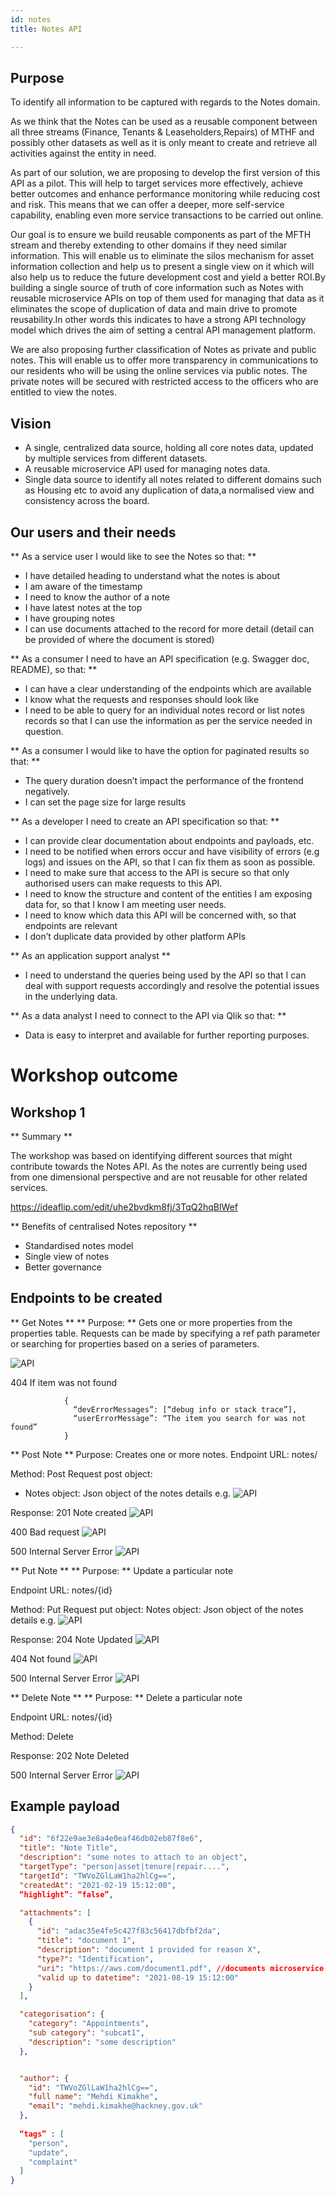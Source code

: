 ```yaml
---
id: notes
title: Notes API

---
```

## Purpose

To identify all information to be captured with regards to the Notes domain.

As we think that the Notes can be used as a reusable component between all three streams (Finance, Tenants & Leaseholders,Repairs) of MTHF and possibly other datasets as well as it is only meant to create and retrieve all activities against the entity in need.

As part of our solution, we are proposing to develop the first version of this API as a pilot. This will help to target services more effectively, achieve better outcomes and enhance performance monitoring while reducing cost and risk. This means that we can offer a deeper, more self-service capability, enabling even more service transactions to be carried out online.

Our goal is to ensure we build reusable components as part of the MFTH stream and thereby extending to other domains if they need similar information. This will enable us to eliminate the silos mechanism for asset information collection and help us to present a single view on it which will also help us to reduce the future development cost and yield a better ROI.By building a single source of truth of core information such as Notes with reusable microservice APIs on top of them used for managing that data as it eliminates the scope of duplication of data and main drive to promote reusability.In other words this indicates to have a strong API technology model which drives the aim of setting a central API management platform.

We are also proposing further classification of Notes as private and public notes. This will enable us to offer more transparency in communications to our residents who will be using the online services via public notes. The private notes will be secured with restricted access to the officers who are entitled to view the notes.

## Vision

- A single, centralized data source, holding all core notes data, updated by multiple services from different datasets.
- A reusable microservice API used for managing notes data.
- Single data source to identify all notes related to different domains such as Housing etc to avoid any duplication of data,a normalised view and consistency across the board.

## Our users and their needs

** As a service user I would like to see the Notes so that: **
- I have detailed heading to understand what the notes is about
- I am aware of the timestamp
- I need to know the author of a note
- I have latest notes at the top
- I have grouping notes
- I can use documents attached to the record for more detail (detail can be provided of where the document is stored)


** As a consumer I need to have an API specification (e.g. Swagger doc, README), so that: **
- I can have a clear understanding of the endpoints which are available
- I know what the requests and responses should look like
- I need to be able to query for an individual notes record or list notes records so that I can use the information as per the service needed in question.

** As a consumer I would like to have the option for paginated results so that: **
- The query duration doesn’t impact the performance of the frontend negatively.
- I can set the page size for large results

** As a developer I need to create an API specification so that: **
- I can provide clear documentation about endpoints and payloads, etc.
- I need to be notified when errors occur and have visibility of errors (e.g logs) and issues on the API, so that I can fix them as soon as possible.
-  I need to make sure that access to the API is secure so that only authorised users can make requests to this API.
-  I need to know the structure and content of the entities I am exposing data for, so that I know I am meeting user needs.
-  I need to know which data this API will be concerned with, so that
endpoints are relevant
- I don’t duplicate data provided by other platform APIs

** As an application  support analyst **
 - I need to understand the queries being used by the API so that I can deal with support requests accordingly and resolve the potential issues in the underlying data.

** As a data analyst I need to connect to the API via Qlik so that: **
- Data is easy to interpret and available for further reporting purposes.

# Workshop outcome

## Workshop 1

** Summary **

The workshop was based on identifying different sources that might contribute towards the Notes API. As the notes are currently being used from one dimensional perspective and are not reusable for other related services.

https://ideaflip.com/edit/uhe2bvdkm8fj/3TqQ2hqBlWef

** Benefits of centralised Notes repository **

- Standardised notes model
- Single view of notes
- Better governance

## Endpoints to be created

** Get Notes **
** Purpose: ** Gets one or more properties from the properties table.  Requests can be made by specifying a ref path parameter or searching for properties based on a series of parameters.

![API](./doc-images/spec18.png)      

404
If item was not found

                {
                  “devErrorMessages”: [“debug info or stack trace”],
                  “userErrorMessage”: “The item you search for was not found”
                }


** Post Note **
Purpose: Creates one or more notes.
Endpoint URL: notes/

Method: Post
Request post object:
- Notes object: Json object of the notes details e.g.
![API](./doc-images/spec19.png)

Response:
201
Note created
![API](./doc-images/spec20.png)


400
Bad request
![API](./doc-images/spec21.png)

500
Internal Server Error
![API](./doc-images/spec22.png)

** Put Note **
** Purpose: ** Update a particular note

Endpoint URL: notes/{id}

Method: Put
Request put object:
Notes object: Json object of the notes details e.g.
![API](./doc-images/spec23.png)

Response:
204
Note Updated
![API](./doc-images/spec24.png)

404
Not found
![API](./doc-images/spec25.png)

500
Internal Server Error
![API](./doc-images/spec26.png)

** Delete Note **
** Purpose: ** Delete a particular note

Endpoint URL: notes/{id}

Method: Delete


Response:
202
Note Deleted


500
Internal Server Error
![API](./doc-images/spec26.png)

## Example payload

```json
{
  "id": "6f22e9ae3e8a4e0eaf46db02eb87f8e6",
  "title": "Note Title",
  "description": "some notes to attach to an object",
  "targetType": "person|asset|tenure|repair....",
  "targetId": "TWVoZGlLaW1ha2hlCg==",
  "createdAt": "2021-02-19 15:12:00",
  “highlight”: “false”,

  "attachments": [
    {
      "id": "adac35e4fe5c427f83c56417dbfbf2da",
      "title": "document 1",
      "description": "document 1 provided for reason X",
      "type?": "Identification",
      "uri": "https://aws.com/document1.pdf", //documents microservice uri
      "valid up to datetime": "2021-08-19 15:12:00"
    }
  ],

  "categorisation": {
    "category": "Appointments",
    "sub category": "subcat1",
    "description": "some description"
  },


  "author": {
    "id": "TWVoZGlLaW1ha2hlCg==",
    "full name": "Mehdi Kimakhe",
    "email": "mehdi.kimakhe@hackney.gov.uk"
  },
    
  “tags” : [
    "person",
    "update",
    "complaint"
  ]
}
```
